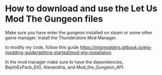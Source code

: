 # How to download and use the Let Us Mod The Gungeon files
Make sure you have enter the gungeon installed on steam or some other game manager. Install the Thunderstore Mod Manager. 

to modify my code, follow this guide [https://mtgmodders.gitbook.io/etg-modding-guide/getting-started/mod-etg-installation ](https://mtgmodders.gitbook.io/etg-modding-guide/getting-started/setting-up-visual-studio)

In the mod manager make sure to have the dependencies, BepInExPack_EtG, Alexandria, and Mod_the_Gungeon_API.

